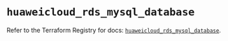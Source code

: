 # `huaweicloud_rds_mysql_database`

Refer to the Terraform Registry for docs: [`huaweicloud_rds_mysql_database`](https://registry.terraform.io/providers/huaweicloud/huaweicloud/1.71.1/docs/resources/rds_mysql_database).
